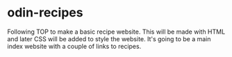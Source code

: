 # odin-recipes

Following TOP to make a basic recipe website. This will be made with HTML and later CSS will be added to style the website. It's going to be a main index website with a couple of links to recipes.